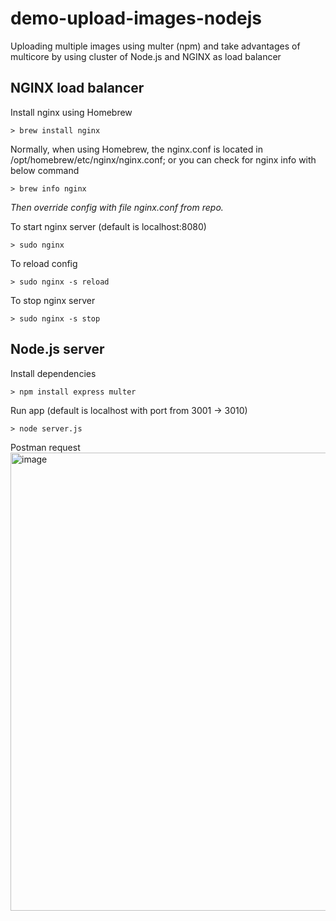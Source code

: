 # demo-upload-images-nodejs

Uploading multiple images using multer (npm) and take advantages of multicore by using cluster of Node.js and NGINX as load balancer

## NGINX load balancer
Install nginx using Homebrew
```console
> brew install nginx
```

Normally, when using Homebrew, the nginx.conf is located in /opt/homebrew/etc/nginx/nginx.conf; or you can check for nginx info with below command
```console
> brew info nginx
```

*Then override config with file nginx.conf from repo.*

To start nginx server (default is localhost:8080)
```console
> sudo nginx
```

To reload config
```console
> sudo nginx -s reload
```

To stop nginx server
```console
> sudo nginx -s stop
```

## Node.js server
Install dependencies
```console
> npm install express multer
```

Run app (default is localhost with port from 3001 -> 3010)
```console
> node server.js
```

Postman request
<img width="733" alt="image" src="https://user-images.githubusercontent.com/114555002/234792480-24ea9fd3-dd21-4257-a12e-60289663f226.png">
